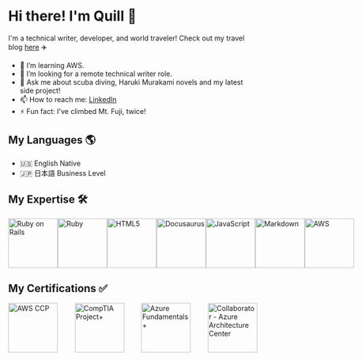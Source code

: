 # Hi there! I'm Quill 👋

   I'm a technical writer, developer, and world traveler! 
   Check out my travel blog [here](https://yamanashiamerican.wordpress.com/) :airplane:


- 🌱 I’m learning AWS.
- 🤔 I’m looking for a remote technical writer role.
- 💬 Ask me about scuba diving, Haruki Murakami novels and my latest side project!
- 📫 How to reach me: [LinkedIn](https://www.linkedin.com/in/quilleran-cronwall/)
- ⚡ Fun fact: I've climbed Mt. Fuji, twice!

## My Languages :earth_americas:

- :us: English Native
- :jp: 日本語 Business Level

## My Expertise :hammer_and_wrench:

<div style="display: flex; justify-content: space-between; align-items: center;">

  <img src="https://upload.wikimedia.org/wikipedia/commons/6/62/Ruby_On_Rails_Logo.svg" alt="Ruby on Rails" width="100" height="100"/>

  <img src="https://upload.wikimedia.org/wikipedia/commons/7/73/Ruby_logo.svg" alt="Ruby" width="100" height="100"/>

  <img src="https://upload.wikimedia.org/wikipedia/commons/6/61/HTML5_logo_and_wordmark.svg" alt="HTML5" width="100" height="100"/>

  <img src="https://docusaurus.io/img/docusaurus.svg" alt="Docusaurus" width="100" height="100"/>

  <img src="https://upload.wikimedia.org/wikipedia/commons/6/6a/JavaScript-logo.png" alt="JavaScript" width="100" height="100"/>

  <img src="https://upload.wikimedia.org/wikipedia/commons/4/48/Markdown-mark.svg" alt="Markdown" width="100" height="100"/>

  <img src="https://upload.wikimedia.org/wikipedia/commons/9/93/Amazon_Web_Services_Logo.svg" alt="AWS" width="100" height="100"/>

</div>

## My Certifications :white_check_mark:

<div style="display: flex; justify-content: space-between; align-items: center;">

<img src="https://d1.awsstatic.com/certification/badges/AWS-Certified-Cloud-Practitioner_badge_150x150.17da917fbddc5383838d9f8209d2030c8d99f31e.png" alt="AWS CCP" width="100" height="100"/>

<img src="https://images.credly.com/size/340x340/images/dac352d2-7755-4178-a4a4-b67a1a3f7aca/CompTIA_Project_2B.png" alt="CompTIA Project+" width="100" height="100"/>

<img src="https://images.credly.com/images/be8fcaeb-c769-4858-b567-ffaaa73ce8cf/image.png" alt="Azure Fundamentals+" width="100" height="100"/>

<img src="https://images.credly.com/size/680x680/images/0f0ef655-832a-45a0-99c0-5159efa1c00f/ArchitectureCenter_Collaborator_2x.png" alt="Collaborator - Azure Architecture Center" width="100" height="100"/>



</div>

